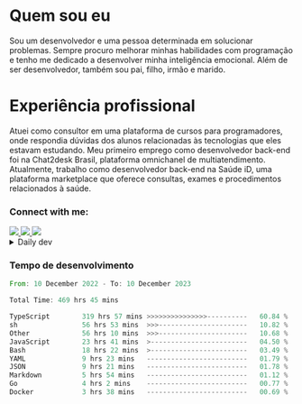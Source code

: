 # Quem sou eu
Sou um desenvolvedor e uma pessoa determinada em solucionar problemas. Sempre procuro melhorar minhas habilidades com programação e tenho me dedicado a desenvolver minha inteligência emocional. Além de ser desenvolvedor, também sou pai, filho, irmão e marido.

# Experiência profissional
Atuei como consultor em uma plataforma de cursos para programadores, onde respondia dúvidas dos alunos relacionadas às tecnologias que eles estavam estudando.
Meu primeiro emprego como desenvolvedor back-end foi na Chat2desk Brasil, plataforma omnichanel de multiatendimento.
Atualmente, trabalho como desenvolvedor back-end na Saúde iD, uma plataforma marketplace que oferece consultas, exames e procedimentos relacionados à saúde.

### Connect with me:
<a href="https://www.linkedin.com/in/theusmoreira" target="_blank" >
<img src="https://img.shields.io/badge/linkedin-%230077B5.svg?&style=for-the-badge&logo=linkedin&logoColor=white ">
</a>
<a href="https://www.instagram.com/matheus.s.moreira/" target="_blank">
<img src="https://img.shields.io/badge/instagram-%23E4405F.svg?&style=for-the-badge&logo=instagram&logoColor=white">
</a>
<a href="mailto:matheussm301@gmail.com"  target="_blank">
<img src="https://img.shields.io/badge/gmail-%23E4405F.svg?&style=for-the-badge&logo=gmail&logoColor=white">
</a>


<details>
  <summary>Daily dev </summary>
<p>
  <a href="https://app.daily.dev/matheussantos"><img src="https://github.com/matheus-santos-moreira/matheus-santos-moreira/blob/master/devcard.svg" width="200" alt="Matheus Santos's Dev Card"/></a>
 </p>
</details>

<h3>Tempo de desenvolvimento</h3>

<!--START_SECTION:waka-->

```rust
From: 10 December 2022 - To: 10 December 2023

Total Time: 469 hrs 45 mins

TypeScript        319 hrs 57 mins >>>>>>>>>>>>>>>----------   60.84 %
sh                56 hrs 53 mins  >>>----------------------   10.82 %
Other             56 hrs 10 mins  >>>----------------------   10.68 %
JavaScript        23 hrs 41 mins  >------------------------   04.50 %
Bash              18 hrs 22 mins  >------------------------   03.49 %
YAML              9 hrs 23 mins   -------------------------   01.79 %
JSON              9 hrs 21 mins   -------------------------   01.78 %
Markdown          5 hrs 54 mins   -------------------------   01.12 %
Go                4 hrs 2 mins    -------------------------   00.77 %
Docker            3 hrs 38 mins   -------------------------   00.69 %
```

<!--END_SECTION:waka-->
